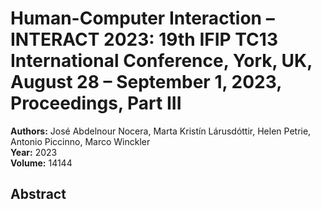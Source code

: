 # Human-Computer Interaction – INTERACT 2023: 19th IFIP TC13 International Conference, York, UK, August 28 – September 1, 2023, Proceedings, Part III

**Authors:** José Abdelnour Nocera, Marta Kristín Lárusdóttir, Helen Petrie, Antonio Piccinno, Marco Winckler  
**Year:** 2023  
**Volume:** 14144  

## Abstract


